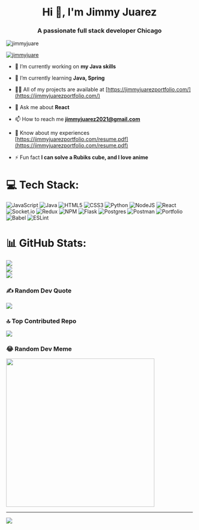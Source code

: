 <h1 align="center">Hi 👋, I'm Jimmy Juarez</h1>
<h3 align="center">A passionate full stack developer Chicago</h3>

<p align="left"> <img src="https://komarev.com/ghpvc/?username=jimmyjuare&label=Profile%20views&color=0e75b6&style=flat" alt="jimmyjuare" /> </p>

<p align="left"> <a href="https://github.com/ryo-ma/github-profile-trophy"><img src="https://github-profile-trophy.vercel.app/?username=jimmyjuare" alt="jimmyjuare" /></a> </p>

- 🔭 I’m currently working on **my Java skills**

- 🌱 I’m currently learning **Java, Spring**

- 👨‍💻 All of my projects are available at [https://jimmyjuarezportfolio.com/](https://jimmyjuarezportfolio.com/)

- 💬 Ask me about **React**

- 📫 How to reach me **jimmyjuarez2021@gmail.com**

- 📄 Know about my experiences [https://jimmyjuarezportfolio.com/resume.pdf](https://jimmyjuarezportfolio.com/resume.pdf)

- ⚡ Fun fact **I can solve a Rubiks cube, and I love anime**


# 💻 Tech Stack:
![JavaScript](https://img.shields.io/badge/javascript-%23323330.svg?style=for-the-badge&logo=javascript&logoColor=%23F7DF1E) ![Java](https://img.shields.io/badge/java-%23ED8B00.svg?style=for-the-badge&logo=openjdk&logoColor=white) ![HTML5](https://img.shields.io/badge/html5-%23E34F26.svg?style=for-the-badge&logo=html5&logoColor=white) ![CSS3](https://img.shields.io/badge/css3-%231572B6.svg?style=for-the-badge&logo=css3&logoColor=white) ![Python](https://img.shields.io/badge/python-3670A0?style=for-the-badge&logo=python&logoColor=ffdd54) ![NodeJS](https://img.shields.io/badge/node.js-6DA55F?style=for-the-badge&logo=node.js&logoColor=white) ![React](https://img.shields.io/badge/react-%2320232a.svg?style=for-the-badge&logo=react&logoColor=%2361DAFB) ![Socket.io](https://img.shields.io/badge/Socket.io-black?style=for-the-badge&logo=socket.io&badgeColor=010101) ![Redux](https://img.shields.io/badge/redux-%23593d88.svg?style=for-the-badge&logo=redux&logoColor=white) ![NPM](https://img.shields.io/badge/NPM-%23CB3837.svg?style=for-the-badge&logo=npm&logoColor=white) ![Flask](https://img.shields.io/badge/flask-%23000.svg?style=for-the-badge&logo=flask&logoColor=white) ![Postgres](https://img.shields.io/badge/postgres-%23316192.svg?style=for-the-badge&logo=postgresql&logoColor=white) ![Postman](https://img.shields.io/badge/Postman-FF6C37?style=for-the-badge&logo=postman&logoColor=white) ![Portfolio](https://img.shields.io/badge/Portfolio-%23000000.svg?style=for-the-badge&logo=firefox&logoColor=#FF7139) ![Babel](https://img.shields.io/badge/Babel-F9DC3e?style=for-the-badge&logo=babel&logoColor=black) ![ESLint](https://img.shields.io/badge/ESLint-4B3263?style=for-the-badge&logo=eslint&logoColor=white)
# 📊 GitHub Stats:
![](https://github-readme-stats.vercel.app/api?username=JimmyJuare&theme=dark&hide_border=false&include_all_commits=false&count_private=false)<br/>
![](https://github-readme-streak-stats.herokuapp.com/?user=JimmyJuare&theme=dark&hide_border=false)<br/>
![](https://github-readme-stats.vercel.app/api/top-langs/?username=JimmyJuare&theme=dark&hide_border=false&include_all_commits=false&count_private=false&layout=compact)

### ✍️ Random Dev Quote
![](https://quotes-github-readme.vercel.app/api?type=vetical&theme=radical)

### 🔝 Top Contributed Repo
![](https://github-contributor-stats.vercel.app/api?username=JimmyJuare&limit=5&theme=dark&combine_all_yearly_contributions=true)

### 😂 Random Dev Meme
<img src='https://randommeme-five.vercel.app/' style="height: 400px;"/>

---
[![](https://visitcount.itsvg.in/api?id=JimmyJuare&icon=5&color=4)](https://visitcount.itsvg.in)

<!-- Proudly created with GPRM ( https://gprm.itsvg.in ) -->
